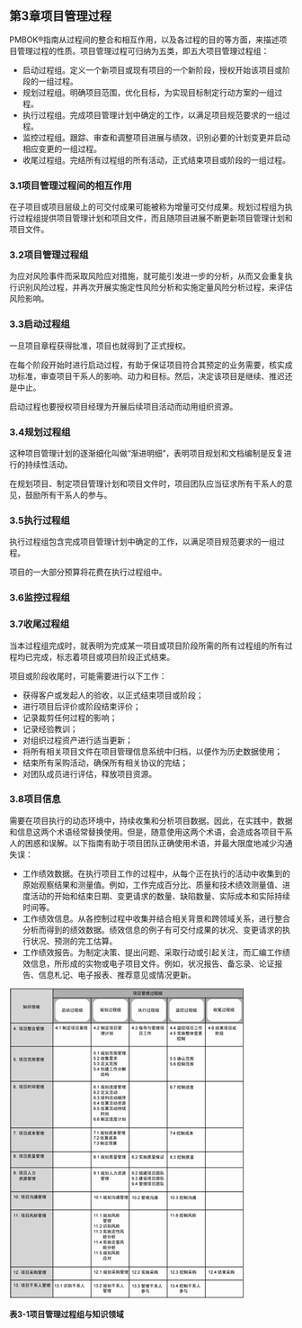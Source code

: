 ## 第3章项目管理过程

PMBOK®指南从过程间的整合和相互作用，以及各过程的目的等方面，来描述项目管理过程的性质。项目管理过程可归纳为五类，即五大项目管理过程组：

- 启动过程组。定义一个新项目或现有项目的一个新阶段，授权开始该项目或阶段的一组过程。
- 规划过程组。明确项目范围，优化目标，为实现目标制定行动方案的一组过程。
- 执行过程组。完成项目管理计划中确定的工作，以满足项目规范要求的一组过程。
- 监控过程组。跟踪、审查和调整项目进展与绩效，识别必要的计划变更并启动相应变更的一组过程。
- 收尾过程组。完结所有过程组的所有活动，正式结束项目或阶段的一组过程。

### 3.1项目管理过程间的相互作用

在子项目或项目层级上的可交付成果可能被称为增量可交付成果。规划过程组为执行过程组提供项目管理计划和项目文件，而且随项目进展不断更新项目管理计划和项目文件。

### 3.2项目管理过程组

为应对风险事件而采取风险应对措施，就可能引发进一步的分析，从而又会重复执行识别风险过程，并再次开展实施定性风险分析和实施定量风险分析过程，来评估风险影响。

### 3.3启动过程组

一旦项目章程获得批准，项目也就得到了正式授权。

在每个阶段开始时进行启动过程，有助于保证项目符合其预定的业务需要，核实成功标准，审查项目干系人的影响、动力和目标。然后，决定该项目是继续、推迟还是中止。

启动过程也要授权项目经理为开展后续项目活动而动用组织资源。

### 3.4规划过程组

这种项目管理计划的逐渐细化叫做“渐进明细”，表明项目规划和文档编制是反复进行的持续性活动。

在规划项目、制定项目管理计划和项目文件时，项目团队应当征求所有干系人的意见，鼓励所有干系人的参与。

### 3.5执行过程组

执行过程组包含完成项目管理计划中确定的工作，以满足项目规范要求的一组过程。

项目的一大部分预算将花费在执行过程组中。

### 3.6监控过程组

### 3.7收尾过程组

当本过程组完成时，就表明为完成某一项目或项目阶段所需的所有过程组的所有过程均已完成，标志着项目或项目阶段正式结束。

项目或阶段收尾时，可能需要进行以下工作：

- 获得客户或发起人的验收，以正式结束项目或阶段；
- 进行项目后评价或阶段结束评价；
- 记录裁剪任何过程的影响；
- 记录经验教训；
- 对组织过程资产进行适当更新；
- 将所有相关项目文件在项目管理信息系统中归档，以便作为历史数据使用；
- 结束所有采购活动，确保所有相关协议的完结；
- 对团队成员进行评估，释放项目资源。

### 3.8项目信息

需要在项目执行的动态环境中，持续收集和分析项目数据。因此，在实践中，数据和信息这两个术语经常替换使用。但是，随意使用这两个术语，会造成各项目干系人的困惑和误解。以下指南有助于项目团队正确使用术语，并最大限度地减少沟通失误：

- 工作绩效数据。在执行项目工作的过程中，从每个正在执行的活动中收集到的原始观察结果和测量值。例如，工作完成百分比、质量和技术绩效测量值、进度活动的开始和结束日期、变更请求的数量、缺陷数量、实际成本和实际持续时间等。
- 工作绩效信息。从各控制过程中收集并结合相关背景和跨领域关系，进行整合分析而得到的绩效数据。绩效信息的例子有可交付成果的状况、变更请求的执行状况、预测的完工估算。
- 工作绩效报告。为制定决策、提出问题、采取行动或引起关注，而汇编工作绩效信息，所形成的实物或电子项目文件。例如，状况报告、备忘录、论证报告、信息札记、电子报表、推荐意见或情况更新。

![imgae](img/3-1.png)

**表3-1项目管理过程组与知识领域**

